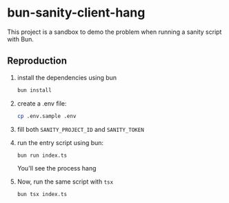 # bun-sanity-client-hang

This project is a sandbox to demo the problem when running a sanity script with Bun.

## Reproduction

1. install the dependencies using bun
   ```bash
   bun install
   ```
1. create a .env file:

   ```bash
   cp .env.sample .env
   ```

1. fill both `SANITY_PROJECT_ID` and `SANITY_TOKEN`
1. run the entry script using bun:

   ```bash
   bun run index.ts
   ```

   You'll see the process hang

1. Now, run the same script with `tsx`
   ```bash
   bun tsx index.ts
   ```
